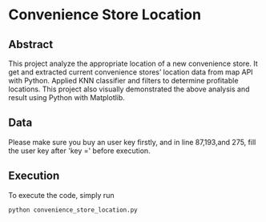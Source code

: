 # Convenience Store Location

## Abstract
This project analyze the appropriate location of a new convenience store.
It get and extracted current convenience stores’ location data from map API with Python. Applied KNN classifier and filters to determine profitable locations. This project also visually demonstrated the above analysis and result using Python with Matplotlib.

## Data
Please make sure you buy an user key firstly, and in line 87,193,and 275, fill the user key after 'key =' before execution.

## Execution
To execute the code, simply run

```console
python convenience_store_location.py
```

